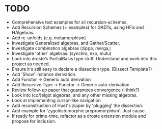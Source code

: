 # TODO

- Comprehensive test examples for all recursion-schemes.
- Add Recursion Schemes (+ examples) for GADTs, using HFix and HAlgebras.
- Add re-unfolds (e.g. metamorphism)
- Investigate Generalized algebras, and Gather/Scatter.
- Investigate combination algebras (zippa, merga,)
- Investigate 'other' algebras: (synchro, exo, mutu)
- Look into droste's PartialBasis type stuff. Understand and work into this project as needed.
- Ensure it's still easy to declare a dissection type. (Dissect Template?)
- Add 'Show' instance derivation.
- Add Functor -> Generic auto derivation
- Add Recursive Type -> Functor -> Generic auto-derivation
- Review follow-up paper that guarantees convergence (i think?)
- Look into (co/)elgot algebras; and any other missing algebras.
- Look at implementing cursor-like navigation
- Add reconstruction of Huet's zipper by 'plugging' the dissection.
- Add example for 'zygohistomorphic prepromorphism'. Just cause.
- If ready for prime-time, refactor as a droste extension module and propose for inclusion.
